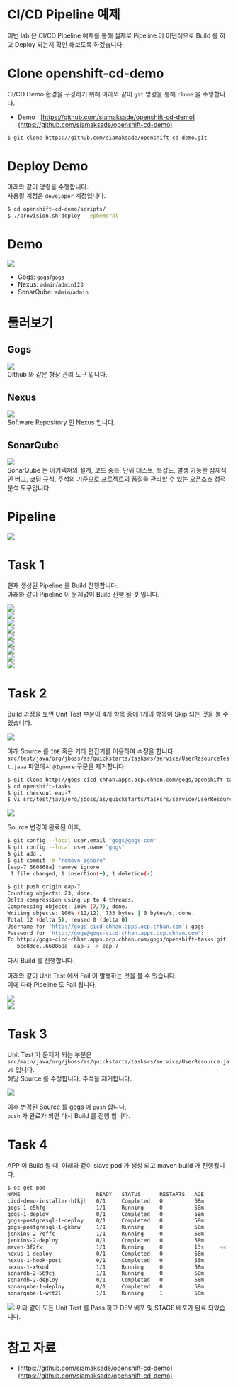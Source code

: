 # CI/CD Pipeline 예제
이번 lab 은 CI/CD Pipeline 예제를 통해 실제로 Pipeline 이 어떤식으로 Build 를 하고 Deploy 되는지 확인 해보도록 하겠습니다.   
   
# Clone openshift-cd-demo 
CI/CD Demo 환경을 구성하기 위해 아래와 같이 `git` 명령을 통해 `clone` 을 수행합니다.   
* Demo : [https://github.com/siamaksade/openshift-cd-demo](https://github.com/siamaksade/openshift-cd-demo)   
```bash
$ git clone https://github.com/siamaksade/openshift-cd-demo.git
```
   
# Deploy Demo
아래와 같이 명령을 수행합니다.   
사용될 계정은 `developer` 계정입니다.   
```bash
$ cd openshift-cd-demo/scripts/
$ ./provision.sh deploy --ephemeral
```
   
# Demo
![](/asset/cicd/demo/d1.png)   
+ Gogs: `gogs`/`gogs`   
+ Nexus: `admin`/`admin123`   
+ SonarQube: `admin`/`admin`   
   
# 둘러보기
## Gogs
![](/asset/cicd/demo/gogs.png)   
Github 와 같은 형상 관리 도구 입니다.   
## Nexus
![](/asset/cicd/demo/nexus.png)   
Software Repository 인 Nexus 입니다.   
## SonarQube
![](/asset/cicd/demo/sona.png)   
SonarQube 는 아키텍쳐와 설계, 코드 중복, 단위 테스트, 복잡도, 발생 가능한 잠재적인 버그, 코딩 규칙, 주석의 기준으로 프로젝트의 품질을 관리할 수 있는 오픈소스 정적 분석 도구입니다.   


# Pipeline 
![](https://raw.githubusercontent.com/siamaksade/openshift-cd-demo/ocp-4.3/images/pipeline.svg?sanitize=true)   
   
# Task 1
현재 생성된 Pipeline 을 Build 진행합니다.   
아래와 같이 Pipeline 이 문제없이 Build 진행 될 것 입니다.   
   
![](/asset/cicd/demo/d2.png)   
![](/asset/cicd/demo/d3.png)   
![](/asset/cicd/demo/d4.png)   
![](/asset/cicd/demo/d5.png)   
![](/asset/cicd/demo/d6.png)   
![](/asset/cicd/demo/d7.png)   
![](/asset/cicd/demo/d8.png)   
![](/asset/cicd/demo/d9.png)   
![](/asset/cicd/demo/d10.png)   

# Task 2
Build 과정을 보면 Unit Test 부분이 4개 항목 중에 1개의 항목이 Skip 되는 것을 볼 수 있습니다.   

![](/asset/cicd/demo/task2/t1.png)   
   
아래 Source 를 `IDE` 혹은 기타 편집기를 이용하여 수정을 합니다.   
`src/test/java/org/jboss/as/quickstarts/tasksrs/service/UserResourceTest.java` 파일에서 `@Ignore` 구문을 제거합니다.   

```bash
$ git clone http://gogs-cicd-chhan.apps.ocp.chhan.com/gogs/openshift-tasks.git
$ cd openshift-tasks
$ git checkout eap-7
$ vi src/test/java/org/jboss/as/quickstarts/tasksrs/service/UserResourceTest.java
```   
![](/asset/cicd/demo/task2/t2.png)   
   
Source 변경이 완료된 이후,   
```bash
$ git config --local user.email "gogs@gogs.com"
$ git config --local user.name "gogs"
$ git add .
$ git commit -m "remove ignore"
[eap-7 660868a] remove ignore
 1 file changed, 1 insertion(+), 1 deletion(-)
 
$ git push origin eap-7 
Counting objects: 23, done.
Delta compression using up to 4 threads.
Compressing objects: 100% (7/7), done.
Writing objects: 100% (12/12), 733 bytes | 0 bytes/s, done.
Total 12 (delta 5), reused 0 (delta 0)
Username for 'http://gogs-cicd-chhan.apps.ocp.chhan.com': gogs
Password for 'http://gogs@gogs-cicd-chhan.apps.ocp.chhan.com':
To http://gogs-cicd-chhan.apps.ocp.chhan.com/gogs/openshift-tasks.git
   bce83ce..660868a  eap-7 -> eap-7
```
다시 Build 를 진행합니다.  
   
아래와 같이 Unit Test 에서 Fail 이 발생하는 것을 볼 수 있습니다.   
이에 따라 Pipeline 도 Fail 됩니다.   
   
![](/asset/cicd/demo/task2/t3.png)   
![](/asset/cicd/demo/task2/t4.png)   


# Task 3
Unit Test 가 문제가 되는 부분은 `src/main/java/org/jboss/as/quickstarts/tasksrs/service/UserResource.java` 입니다.   
해당 Source 를 수정합니다. 주석을 제거합니다.   

![](/asset/cicd/demo/task2/t5.png)

이후 변경된 Source 를 gogs 에 `push` 합니다.   
`push` 가 완료가 되면 다시 Build 를 진행 합니다.   
   
# Task 4
APP 이 Build 될 때, 아래와 같이 slave pod 가 생성 되고 maven build 가 진행됩니다.   
```bash
$ oc get pod
NAME                        READY   STATUS      RESTARTS   AGE
cicd-demo-installer-hfkjh   0/1     Completed   0          58m
gogs-1-c5hfg                1/1     Running     0          58m
gogs-1-deploy               0/1     Completed   0          58m
gogs-postgresql-1-deploy    0/1     Completed   0          58m
gogs-postgresql-1-gkbrw     1/1     Running     0          58m
jenkins-2-7qffc             1/1     Running     0          58m
jenkins-2-deploy            0/1     Completed   0          58m
maven-3f2fx                 1/1     Running     0          13s     <<
nexus-1-deploy              0/1     Completed   0          58m
nexus-1-hook-post           0/1     Completed   0          55m
nexus-1-x9knd               1/1     Running     0          58m
sonardb-2-569cj             1/1     Running     0          58m
sonardb-2-deploy            0/1     Completed   0          58m
sonarqube-1-deploy          0/1     Completed   0          58m
sonarqube-1-wtt2l           1/1     Running     1          58m
```

![](/asset/cicd/demo/task2/t6.png)
위와 같이 모든 Unit Test 를 Pass 하고 DEV 배포 및 STAGE 배포가 완료 되었습니다.   
   
   
# 참고 자료
* [https://github.com/siamaksade/openshift-cd-demo](https://github.com/siamaksade/openshift-cd-demo)   
